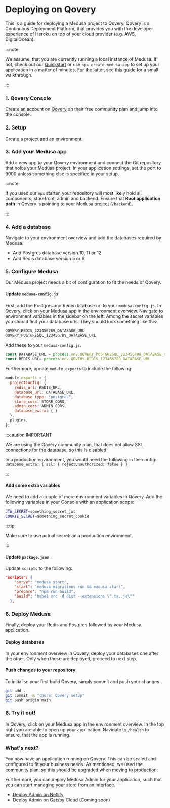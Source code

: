 # Deploying on Qovery

This is a guide for deploying a Medusa project to Qovery. Qovery is a Continuous Deployment Platform, that provides you with the developer experience of Heroku on top of your cloud provider (e.g. AWS, DigitalOcean).

:::note

We assume, that you are currently running a local instance of Medusa. If not, check out our [Quickstart](https://docs.medusajs.com/quickstart/quick-start) or use `npx create-medusa-app` to set up your application in a matter of minutes. For the latter, see [this guide](https://docs.medusajs.com/how-to/create-medusa-app) for a small walkthrough.

:::

### 1. Qovery Console

Create an account on [Qovery](https://www.qovery.com/) on their free community plan and jump into the console.

### 2. Setup

Create a project and an environment.

### 3. Add your Medusa app

Add a new app to your Qovery environment and connect the Git repository that holds your Medusa project. In your application settings, set the port to 9000 unless something else is specified in your setup.

:::note

If you used our `npx` starter, your repository will most likely hold all components; storefront, admin and backend. Ensure that **Root application path** in Qovery is pointing to your Medusa project (`/backend`).

:::

### 4. Add a database

Navigate to your environment overview and add the databases required by Medusa.

- Add Postgres database version 10, 11 or 12
- Add Redis database version 5 or 6

### 5. Configure Medusa

Our Medusa project needs a bit of configuration to fit the needs of Qovery.

#### Update `medusa-config.js`

First, add the Postgres and Redis database url to your `medusa-config.js`. In Qovery, click on your Medusa app in the environment overview. Navigate to environment variables in the sidebar on the left. Among the secret variables you should find your database urls. They should look something like this:

```bash
QOVERY_REDIS_123456789_DATABASE_URL
QOVERY_POSTGRESQL_123456789_DATABASE_URL
```

Add these to your `medusa-config.js`.

```js
const DATABASE_URL = process.env.QOVERY_POSTGRESQL_123456789_DATABASE_URL
const REDIS_URL= process.env.QOVERY_REDIS_123456789_DATABASE_URL
```

Furthermore, update `module.exports` to include the following:

```js
module.exports = {
  projectConfig: {
    redis_url: REDIS_URL,
    database_url: DATABASE_URL,
    database_type: "postgres",
    store_cors: STORE_CORS,
    admin_cors: ADMIN_CORS,
    database_extra: { }
  },
  plugins,
};
```

:::caution IMPORTANT

We are using the Qovery community plan, that does not allow SSL connections for the database, so this is disabled.

In a production environment, you would need the following in the config:
 `database_extra: { ssl: { rejectUnauthorized: false } }`

:::

#### Add some extra variables

We need to add a couple of more environment variables in Qovery. Add the following variables in your Console with an application scope:

```bash
JTW_SECRET=something_secret_jwt
COOKIE_SECRET=something_secret_cookie
```

:::tip

Make sure to use actual secrets in a production environment.

:::

#### Update `package.json`

Update `scripts` to the following:

```json
"scripts": {
    "serve": "medusa start",
    "start": "medusa migrations run && medusa start",
    "prepare": "npm run build",
    "build": "babel src -d dist --extensions \".ts,.js\""
  },
```

### 6. Deploy Medusa

Finally, deploy your Redis and Postgres followed by your Medusa application.

#### Deploy databases

In your environment overview in Qovery, deploy your databases one after the other. Only when these are deployed, proceed to next step.

#### Push changes to your repository

To initialise your first build Qovery, simply commit and push your changes.

```bash
git add .
git commit -m "chore: Qovery setup"
git push origin main
```

### 6. Try it out!

In Qovery, click on your Medusa app in the environment overview. In the top right you are able to open up your application. Navigate to `/health` to ensure, that the app is running.

### What's next?

You now have an application running on Qovery. This can be scaled and configured to fit your business needs. As mentioned, we used the community plan, so this should be upgraded when moving to production.

Furthermore, you can deploy Medusa Admin for your application, such that you can start managing your store from an interface.

- [Deploy Admin on Netlify](https://docs.medusajs.com/how-to/deploying-admin-on-netlify)
- Deploy Admin on Gatsby Cloud (Coming soon)
